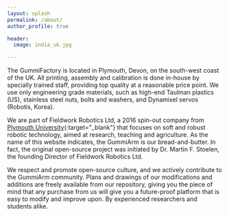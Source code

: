```yaml
---
layout: splash
permalink: /about/
author_profile: true

header:
  image: india_uk.jpg

---
```


The GummiFactory is located in Plymouth, Devon, on the south-west coast of the UK. All printing, assembly and calibration is done in-house by specially trained staff, providing top quality at a reasonable price point. We use only engineering grade materials, such as high-end Taulman plastics (US), stainless steel nuts, bolts and washers, and Dynamixel servos (Robotis, Korea).

We are part of Fieldwork Robotics Ltd, a 2016 spin-out company from [Plymouth University](https://www.plymouth.ac.uk/){:target="_blank"} that focuses on soft and robust robotic technology, aimed at research, teaching and agriculture. As the name of this website indicates, the GummiArm is our bread-and-butter. In fact, the original open-source project was initiated by Dr. Martin F. Stoelen, the founding Director of Fieldwork Robotics Ltd.

We respect and promote open-source culture, and we actively contribute to the GummiArm community. Plans and drawings of our modifications and additions are freely available from our repository, giving you the piece of mind that any purchase from us will give you a future-proof platform that is easy to modify and improve upon. By experienced researchers and students alike. 
